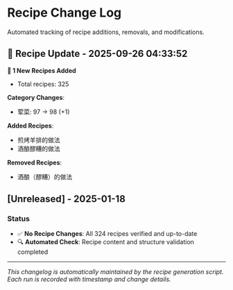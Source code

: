 # Recipe Change Log

Automated tracking of recipe additions, removals, and modifications.

## 🔄 Recipe Update - 2025-09-26 04:33:52

**📝 1 New Recipes Added**
- Total recipes: 325

**Category Changes**:
- 荤菜: 97 → 98 (+1)

**Added Recipes**:
- 煎烤羊排的做法
- 酒酿醪糟的做法

**Removed Recipes**:
- 酒酿（醪糟）的做法
## [Unreleased] - 2025-01-18

### Status
- ✅ **No Recipe Changes**: All 324 recipes verified and up-to-date
- 🔍 **Automated Check**: Recipe content and structure validation completed

---

*This changelog is automatically maintained by the recipe generation script. Each run is recorded with timestamp and change details.*